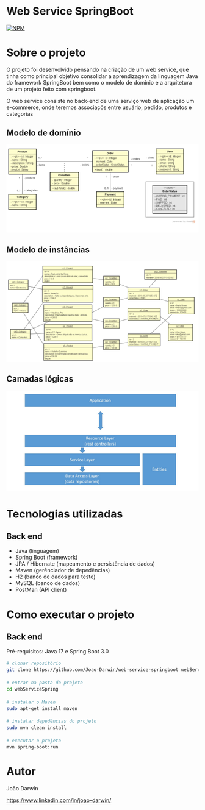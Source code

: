 # Web Service SpringBoot
[![NPM](https://img.shields.io/npm/l/react)](https://github.com/Joao-Darwin/web-service-springboot/blob/main/LICENCE) 

# Sobre o projeto

O projeto foi desenvolvido pensando na criação de um web service, que tinha como principal objetivo consolidar a aprendizagem da linguagem Java do framework SpringBoot bem como o modelo de domínio e a arquitetura de um projeto feito com springboot.

O web service consiste no back-end de uma serviço web de aplicação um e-commerce, onde teremos associaçõs entre usuário, pedido, produtos e categorias

## Modelo de domínio
![Domínio](https://github.com/Joao-Darwin/repoImgs/blob/main/Imgs%20-%20Web%20Service%20SpringBoot/modeloDeDominio.png)

## Modelo de instâncias
![Web 1](https://github.com/Joao-Darwin/repoImgs/blob/main/Imgs%20-%20Web%20Service%20SpringBoot/modeloDeInstancias.png)

## Camadas lógicas
![Modelo Conceitual](https://github.com/Joao-Darwin/repoImgs/blob/main/Imgs%20-%20Web%20Service%20SpringBoot/camadasLogicas.png)

# Tecnologias utilizadas
## Back end
- Java (linguagem)
- Spring Boot (framework)
- JPA / Hibernate (mapeamento e persistência de dados)
- Maven (gerênciador de depedências)
- H2 (banco de dados para teste)
- MySQL (banco de dados)
- PostMan (API client)

# Como executar o projeto

## Back end
Pré-requisitos: Java 17 e Spring Boot 3.0

```bash
# clonar repositório
git clone https://github.com/Joao-Darwin/web-service-springboot webServiceSpring

# entrar na pasta do projeto
cd webServiceSpring

# instalar o Maven
sudo apt-get install maven

# instalar depedências do projeto
sudo mvn clean install

# executar o projeto
mvn spring-boot:run
```

# Autor

João Darwin

https://www.linkedin.com/in/joao-darwin/
